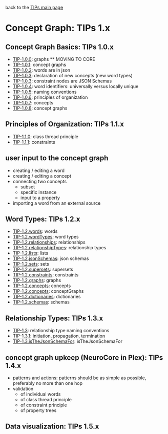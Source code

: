 back to the [TIPs main page](..)

Concept Graph: TIPs 1.x
=====

## Concept Graph Basics: TIPs 1.0.x
- [TIP-1.0.0](basics/graphs.md): graphs ** MOVING TO CORE
- [TIP-1.0.1](basics/conceptGraphs.md): concept graphs
- [TIP-1.0.2](basics/words.md): words are in json
- [TIP-1.0.3](basics/declarations.md): declaration of new concepts (new word types)
- [TIP-1.0.3](): constraint nodes are JSON Schemas
- [TIP-1.0.4](): word identifiers: universally versus locally unique
- [TIP-1.0.5](): naming conventions
- [TIP-1.0.6](basics/principlesOfOrganization.md): principles of organization
- [TIP-1.0.7](): concepts
- [TIP-1.0.8](): concept graphs


## Principles of Organization: TIPs 1.1.x
- [TIP-1.1.0](principlesOfOrganization/classThreadPrinciple.md): class thread principle
- [TIP-1.1.1](principlesOfOrganization/constraints.md): constraints

## user input to the concept graph
- creating / editing a word
- creating / editing a concept
- connecting two concepts
  - subset
  - specific instance
  - input to a property
- importing a word from an external source

## Word Types: TIPs 1.2.x
- [TIP-1.2.words](): words
- [TIP-1.2.wordTypes](): word types
- [TIP-1.2.relationships](): relationships
- [TIP-1.2.relationshipTypes](): relationship types
- [TIP-1.2.lists](): lists
- [TIP-1.2.jsonSchemas](): json schemas
- [TIP-1.2.sets](): sets
- [TIP-1.2.supersets](): supersets
- [TIP-1.2.constraints](): constraints
- [TIP-1.2.graphs](): graphs
- [TIP-1.2.concepts](): concepts
- [TIP-1.2.concepts](): conceptGraphs
- [TIP-1.2.dictionaries](): dictionaries
- [TIP-1.2.schemas](): schemas

## Relationship Types: TIPs 1.3.x
- [TIP-1.3](): relationship type naming conventions
- [TIP-1.3.1](): initiation, propagation, termination
- [TIP-1.3.isTheJsonSchemaFor](): isTheJsonSchemaFor

## concept graph upkeep (NeuroCore in Plex): TIPs 1.4.x
- []() patterns and actions: patterns should be as simple as possible, preferably no more than one hop
- validation
  - of individual words
  - of class thread principle
  - of constraint principle
  - of property trees
  
## Data visualization: TIPs 1.5.x
